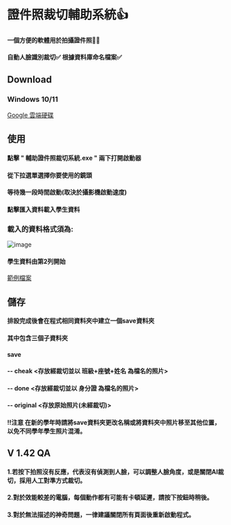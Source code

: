 # 證件照裁切輔助系統👍
#### 一個方便的軟體用於拍攝證件照🙍‍♂️

#### 自動人臉識別裁切✅  根據資料庫命名檔案✅

## Download
### Windows 10/11
<a href="https://drive.google.com/drive/folders/1SrNF2mvflr09VhDJgmYa_jUPFakxd0Tv?usp=drive_link" class="button">Google 雲端硬碟</a>
## 使用
#### 點擊 " 輔助證件照裁切系統.exe " 兩下打開啟動器
#### 從下拉選單選擇你要使用的鏡頭
#### 等待幾一段時間啟動(取決於攝影機啟動速度)
#### 點擊匯入資料載入學生資料
### 載入的資料格式須為:
![image](https://github.com/ivan17lai/HeadshotCam-Pro/assets/34911327/48607214-c37a-49ab-b6df-a03b3ff6532c)
#### 學生資料由第2列開始
<a href="https://github.com/ivan17lai/HeadshotCam-Pro/blob/main/%E5%AD%B8%E7%94%9F%E8%B3%87%E6%96%99%E7%AF%84%E4%BE%8B%E6%AA%94%E6%A1%88.xlsx
" class="button">範例檔案</a>
## 儲存
#### 排設完成後會在程式相同資料夾中建立一個save資料夾
####  其中包含三個子資料夾
####   save
####     -- cheak       <存放經裁切並以 班級+座號+姓名 為檔名的照片>
####     -- done        <存放經裁切並以 身分證 為檔名的照片>
####     -- original    <存放原始照片(未經裁切)>
####   !!注意 在新的學年時請將save資料夾更改名稱或將資料夾中照片移至其他位置，以免不同學年學生照片混淆。
## V 1.42 QA
#### 1.若按下拍照沒有反應，代表沒有偵測到人臉，可以調整人臉角度，或是關閉AI裁切，採用人工對準方式裁切。
#### 2.對於效能較差的電腦，每個動作都有可能有卡頓延遲，請按下按鈕時稍後。
#### 3.對於無法描述的神奇問題，一律建議關閉所有頁面後重新啟動程式。
